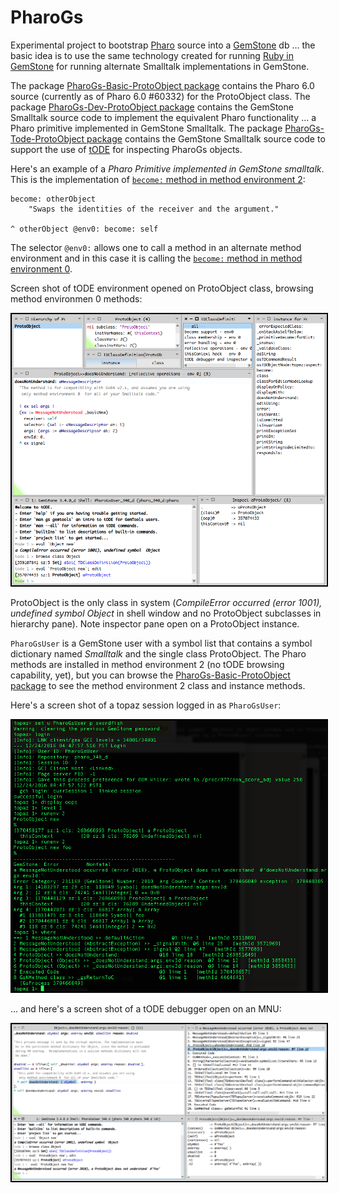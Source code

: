 # PharoGs

Experimental project to bootstrap [Pharo](http://pharo.org/web) source into a [GemStone](https://gemtalksystems.com/products/gs64/) db ... the basic idea is to use the same technology created for running [Ruby in GemStone](https://github.com/MagLev/maglev) for running alternate Smalltalk implementations in GemStone.

The package [PharoGs-Basic-ProtoObject package][1] contains the Pharo 6.0 source (currently as of Pharo 6.0 #60332) for the ProtoObject class. The package [PharoGs-Dev-ProtoObject package][2] contains the GemStone Smalltalk source code to implement the equivalent Pharo functionality ... a Pharo primitive implemented in GemStone Smalltalk. The package [PharoGs-Tode-ProtoObject package][3] contains the GemStone Smalltalk source code to support the use of [tODE](https://github.com/dalehenrich/tode) for inspecting PharoGs objects.

Here's an example of a *Pharo Primitive implemented in GemStone smalltalk*. This is the implementation of [`become:` method in method environment 2][4]:

```Smalltalk
become: otherObject 
	"Swaps the identities of the receiver and the argument."

^ otherObject @env0: become: self
```

The selector `@env0:` allows one to call a method in an alternate method environment and in this case it is calling the [`become:` method in method environment 0][5].

Screen shot of tODE environment opened on ProtoObject class, browsing method environmen 0 methods:

<img style="border: 2px solid #000000;" src="https://raw.githubusercontent.com/dalehenrich/PharoGs/master/docs/images/tode_2016-12-24.png" />

ProtoObject is the only class in system (*CompileError occurred (error 1001), undefined symbol  Object* in shell window and no ProtoObject subclasses in hierarchy pane). Note inspector pane open on a ProtoObject instance.

`PharoGsUser` is a GemStone user with a symbol list that contains a symbol dictionary named *Smalltalk* and the single class ProtoObject. The Pharo methods are installed in method environment 2 (no tODE browsing capability, yet), but you can browse the [PharoGs-Basic-ProtoObject package][1] to see the method environment 2 class and instance methods. 

Here's a screen shot of a topaz session logged in as `PharoGsUser`:

<img style="border: 2px solid #000000;" src="https://raw.githubusercontent.com/dalehenrich/PharoGs/master/docs/images/topaz_2016-12-24.png" />


... and here's a screen shot of a tODE debugger open on an MNU:

<img style="border: 2px solid #000000;" src="https://raw.githubusercontent.com/dalehenrich/PharoGs/master/docs/images/tode_debugger_2016-12-24.png" />

[1]: pharo/PharoGs-Basic-ProtoObject.package/ProtoObject.class
[2]: pharo/PharoGs-Dev-ProtoObject.package/ProtoObject.extension
[3]: pharo/PharoGs-Tode-ProtoObject.package/ProtoObject.extension
[4]: pharo/PharoGs-Basic-ProtoObject.package/ProtoObject.class/instance/become..st
[5]: pharo/PharoGs-Dev-ProtoObject.package/ProtoObject.extension/instance/become..st


